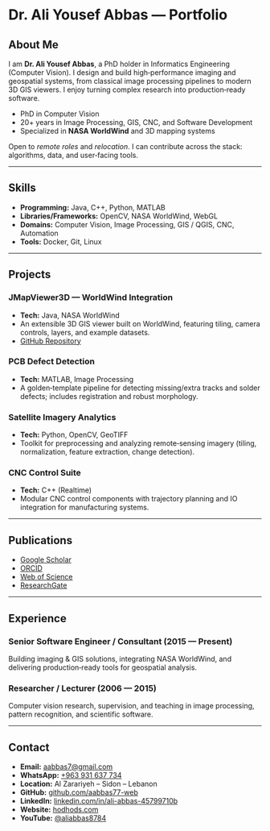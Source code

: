 # Dr. Ali Yousef Abbas — Portfolio

## About Me
I am **Dr. Ali Yousef Abbas**, a PhD holder in Informatics Engineering (Computer Vision). I design and build high‑performance imaging and geospatial systems, from classical image processing pipelines to modern 3D GIS viewers. I enjoy turning complex research into production‑ready software.

- PhD in Computer Vision
- 20+ years in Image Processing, GIS, CNC, and Software Development
- Specialized in **NASA WorldWind** and 3D mapping systems

Open to *remote roles* and *relocation*. I can contribute across the stack: algorithms, data, and user‑facing tools.

---

## Skills
- **Programming:** Java, C++, Python, MATLAB
- **Libraries/Frameworks:** OpenCV, NASA WorldWind, WebGL
- **Domains:** Computer Vision, Image Processing, GIS / QGIS, CNC, Automation
- **Tools:** Docker, Git, Linux

---

## Projects

### JMapViewer3D — WorldWind Integration
- **Tech:** Java, NASA WorldWind
- An extensible 3D GIS viewer built on WorldWind, featuring tiling, camera controls, layers, and example datasets.
- [GitHub Repository](https://github.com/aabbas77-web/JMapViewer3D)

### PCB Defect Detection
- **Tech:** MATLAB, Image Processing
- A golden‑template pipeline for detecting missing/extra tracks and solder defects; includes registration and robust morphology.

### Satellite Imagery Analytics
- **Tech:** Python, OpenCV, GeoTIFF
- Toolkit for preprocessing and analyzing remote‑sensing imagery (tiling, normalization, feature extraction, change detection).

### CNC Control Suite
- **Tech:** C++ (Realtime)
- Modular CNC control components with trajectory planning and IO integration for manufacturing systems.

---

## Publications
- [Google Scholar](https://scholar.google.com/citations?user=vdP4qo4AAAAJ)
- [ORCID](https://orcid.org/0000-0002-5584-2083)
- [Web of Science](https://www.webofscience.com/wos/author/record/AFM-8617-2022)
- [ResearchGate](https://www.researchgate.net/profile/Ali-Abbas-90)

---

## Experience

### Senior Software Engineer / Consultant (2015 — Present)
Building imaging & GIS solutions, integrating NASA WorldWind, and delivering production‑ready tools for geospatial analysis.

### Researcher / Lecturer (2006 — 2015)
Computer vision research, supervision, and teaching in image processing, pattern recognition, and scientific software.

---

## Contact
- **Email:** [aabbas7@gmail.com](mailto:aabbas7@gmail.com)
- **WhatsApp:** [+963 931 637 734](https://wa.me/963931637734)
- **Location:** Al Zarariyeh – Sidon – Lebanon
- **GitHub:** [github.com/aabbas77-web](https://github.com/aabbas77-web)
- **LinkedIn:** [linkedin.com/in/ali-abbas-45799710b](https://www.linkedin.com/in/ali-abbas-45799710b)
- **Website:** [hodhods.com](https://hodhods.com)
- **YouTube:** [@aliabbas8784](https://www.youtube.com/@aliabbas8784)

